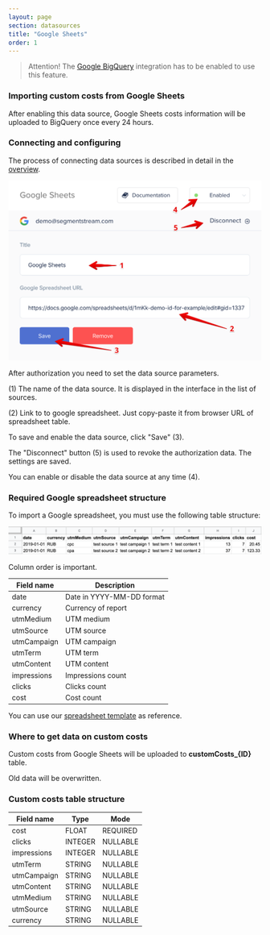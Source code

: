 ```yaml
---
layout: page
section: datasources
title: "Google Sheets"
order: 1
---
```


> Attention! The [Google BigQuery](/integrations/google-bigquery) integration has to be enabled to use this feature.

### Importing custom costs from Google Sheets

After enabling this data source, Google Sheets costs information will be uploaded to BigQuery once every 24 hours.

### Connecting and configuring

The process of connecting data sources is described in detail in the [overview](https://docs.segmentstream.com/datasources/index).

![](/img/google-sheets-1.png)

After authorization you need to set the data source parameters.

(1) The name of the data source. It is displayed in the interface in the list of sources.

(2) Link to to google spreadsheet. Just copy-paste it from browser URL of spreadsheet table.

To save and enable the data source, click "Save" (3).

The "Disconnect" button (5) is used to revoke the authorization data. The settings are saved.

You can enable or disable the data source at any time (4).

### Required Google spreadsheet structure

To import a Google spreadsheet, you must use the following table structure:

![](/img/google-sheets-2.png)

Column order is important.

Field name|Description
--- | ---
date | Date in YYYY-MM-DD format
currency | Currency of report
utmMedium | UTM medium
utmSource | UTM source
utmCampaign | UTM campaign
utmTerm | UTM term
utmContent | UTM content
impressions | Impressions count
clicks | Clicks count
cost | Cost count

You can use our [spreadsheet template](https://docs.google.com/spreadsheets/d/1578IL_rRoZHC7bPnba2rWsIr11KZaXkkJ3KthrrOMPc/edit#gid=0) as reference.

### Where to get data on custom costs

Custom costs from Google Sheets will be uploaded to **customCosts_{ID}** table.

Old data will be overwritten. 

### Custom costs table structure

Field name|Type|Mode
--- | --- | ---
cost | FLOAT | REQUIRED
clicks | INTEGER | NULLABLE
impressions | INTEGER | NULLABLE
utmTerm | STRING | NULLABLE
utmCampaign | STRING | NULLABLE
utmContent | STRING | NULLABLE
utmMedium | STRING | NULLABLE
utmSource | STRING | NULLABLE
currency | STRING | NULLABLE
